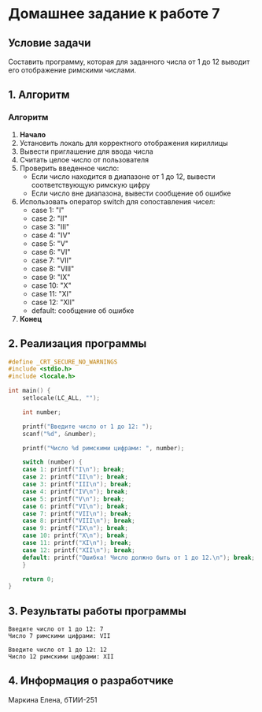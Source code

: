# Домашнее задание к работе 7

## Условие задачи
Составить программу, которая для заданного числа от 1 до 12 выводит его отображение римскими числами.

## 1. Алгоритм

### Алгоритм
1. **Начало**
2. Установить локаль для корректного отображения кириллицы
3. Вывести приглашение для ввода числа
4. Считать целое число от пользователя
5. Проверить введенное число:
   - Если число находится в диапазоне от 1 до 12, вывести соответствующую римскую цифру
   - Если число вне диапазона, вывести сообщение об ошибке
6. Использовать оператор switch для сопоставления чисел:
   - case 1: "I"
   - case 2: "II"
   - case 3: "III"
   - case 4: "IV"
   - case 5: "V"
   - case 6: "VI"
   - case 7: "VII"
   - case 8: "VIII"
   - case 9: "IX"
   - case 10: "X"
   - case 11: "XI"
   - case 12: "XII"
   - default: сообщение об ошибке
7. **Конец**

## 2. Реализация программы

```c
#define _CRT_SECURE_NO_WARNINGS
#include <stdio.h>
#include <locale.h>

int main() {
    setlocale(LC_ALL, "");

    int number;

    printf("Введите число от 1 до 12: ");
    scanf("%d", &number);

    printf("Число %d римскими цифрами: ", number);

    switch (number) {
    case 1: printf("I\n"); break;
    case 2: printf("II\n"); break;
    case 3: printf("III\n"); break;
    case 4: printf("IV\n"); break;
    case 5: printf("V\n"); break;
    case 6: printf("VI\n"); break;
    case 7: printf("VII\n"); break;
    case 8: printf("VIII\n"); break;
    case 9: printf("IX\n"); break;
    case 10: printf("X\n"); break;
    case 11: printf("XI\n"); break;
    case 12: printf("XII\n"); break;
    default: printf("Ошибка! Число должно быть от 1 до 12.\n"); break;
    }

    return 0;
}
```

## 3. Результаты работы программы

```
Введите число от 1 до 12: 7
Число 7 римскими цифрами: VII
```

```
Введите число от 1 до 12: 12
Число 12 римскими цифрами: XII
```

## 4. Информация о разработчике

Маркина Елена, бТИИ-251
